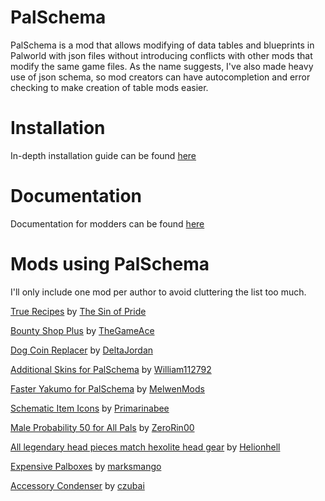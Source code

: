 # PalSchema
PalSchema is a mod that allows modifying of data tables and blueprints in Palworld with json files without introducing conflicts with other mods that modify the same game files. As the name suggests, I've also made heavy use of json schema, so mod creators can have autocompletion and error checking to make creation of table mods easier.

# Installation

In-depth installation guide can be found [here](https://okaetsu.github.io/PalSchema/docs/installation)

# Documentation

Documentation for modders can be found [here](https://okaetsu.github.io/PalSchema/docs/gettingstarted)

# Mods using PalSchema

I'll only include one mod per author to avoid cluttering the list too much.

[True Recipes](https://www.nexusmods.com/palworld/mods/2159) by [The Sin of Pride](https://next.nexusmods.com/profile/TheSin0fPride)

[Bounty Shop Plus](https://www.nexusmods.com/palworld/mods/2162) by [TheGameAce](https://next.nexusmods.com/profile/TheGameAceReal)

[Dog Coin Replacer](https://www.nexusmods.com/palworld/mods/2197) by [DeltaJordan](https://next.nexusmods.com/profile/DeltaJordan)

[Additional Skins for PalSchema](https://www.nexusmods.com/palworld/mods/2199) by [William112792](https://next.nexusmods.com/profile/William112792)

[Faster Yakumo for PalSchema](https://www.nexusmods.com/palworld/mods/2207) by [MelwenMods](https://next.nexusmods.com/profile/MelwenMods)

[Schematic Item Icons](https://www.nexusmods.com/palworld/mods/2192) by [Primarinabee](https://next.nexusmods.com/profile/Primarinabee)

[Male Probability 50 for All Pals](https://www.nexusmods.com/palworld/mods/2285) by [ZeroRin00](https://next.nexusmods.com/profile/ZeroRin00)

[All legendary head pieces match hexolite head gear](https://www.nexusmods.com/palworld/mods/2295) by [Helionhell](https://next.nexusmods.com/profile/Helionhell)

[Expensive Palboxes](https://www.nexusmods.com/palworld/mods/708) by [marksmango](https://next.nexusmods.com/profile/marksmango)

[Accessory Condenser](https://www.nexusmods.com/palworld/mods/2106) by [czubai](https://next.nexusmods.com/profile/czubai)
